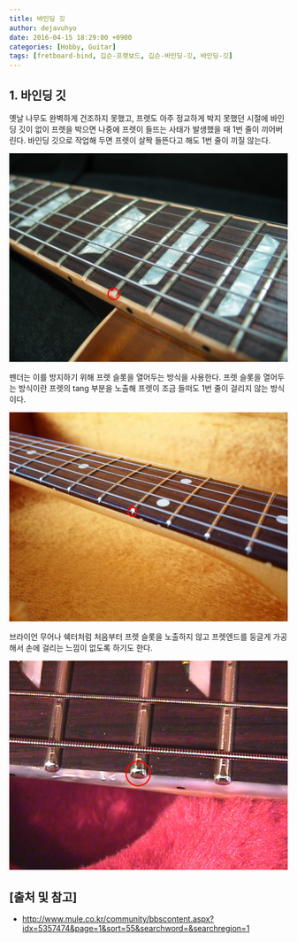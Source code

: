 ```yaml
---
title: 바인딩 깃
author: dejavuhyo
date: 2016-04-15 18:29:00 +0900
categories: [Hobby, Guitar]
tags: [fretboard-bind, 깁슨-프렛보드, 깁슨-바인딩-깃, 바인딩-깃]
---
```


## 1. 바인딩 깃
옛날 나무도 완벽하게 건조하지 못했고, 프렛도 아주 정교하게 박지 못했던 시절에 바인딩 깃이 없이 프렛을 박으면 나중에 프렛이 들뜨는 사태가 발생했을 때 1번 줄이 끼어버린다. 바인딩 깃으로 작업해 두면 프렛이 살짝 들뜬다고 해도 1번 줄이 끼질 않는다.

![gibson-style](/assets/img/2016-04-15-fretboard-bind-gibson-style/gibson-style.png)

펜더는 이를 방지하기 위해 프렛 슬롯을 열어두는 방식을 사용한다. 프렛 슬롯을 열어두는 방식이란 프렛의 tang 부분을 노출해 프렛이 조금 들떠도 1번 줄이 걸리지 않는 방식이다.

![fender-style](/assets/img/2016-04-15-fretboard-bind-gibson-style/fender-style.png)

브라이언 무어나 쉑터처럼 처음부터 프렛 슬롯을 노출하지 않고 프렛엔드를 둥글게 가공해서 손에 걸리는 느낌이 없도록 하기도 한다.

![schecter-style](/assets/img/2016-04-15-fretboard-bind-gibson-style/schecter-style.png)

## [출처 및 참고]
* http://www.mule.co.kr/community/bbscontent.aspx?idx=5357474&page=1&sort=55&searchword=&searchregion=1
